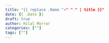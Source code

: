 ```yaml
---
title: "{{ replace .Name "-" " " | title }}"
date: {{ .Date }}
draft: true
author: Hilal Morrar
categories: [""]
tags: [""]
---
```

